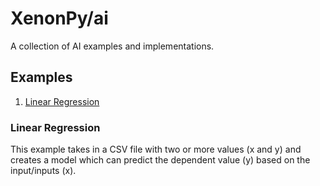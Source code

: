 # XenonPy/ai
A collection of AI examples and implementations.
## Examples
1. [Linear Regression](#linear-regression)
### Linear Regression
This example takes in a CSV file with two or more values (x and y) and creates a model which can predict the dependent value (y) based on the input/inputs (x).

